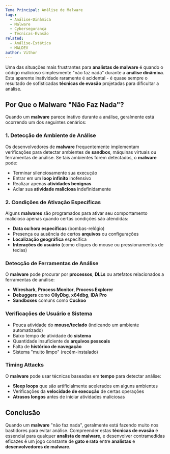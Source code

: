 ```yaml
---
Tema Principal: Análise de Malware
tags:
  - Análise-Dinâmica
  - Malware
  - Cybersegurança
  - Técnicas-Evasão
related:
  - Análise-Estática
  - MALDEV
author: Vithor
---
```


Uma das situações mais frustrantes para **analistas de malware** é quando o código malicioso simplesmente "não faz nada" durante a **análise dinâmica**. Esta aparente inatividade raramente é acidental - é quase sempre o resultado de sofisticadas **técnicas de evasão** projetadas para dificultar a análise.
## Por Que o Malware "Não Faz Nada"?
Quando um **malware** parece inativo durante a análise, geralmente está ocorrendo um dos seguintes cenários:
### 1. Detecção de Ambiente de Análise
Os desenvolvedores de **malware** frequentemente implementam verificações para detectar ambientes de **sandbox**, máquinas virtuais ou ferramentas de análise. Se tais ambientes forem detectados, o **malware** pode:

- Terminar silenciosamente sua execução
- Entrar em um **loop infinito** inofensivo
- Realizar apenas **atividades benignas**
- Adiar sua **atividade maliciosa** indefinidamente
### 2. Condições de Ativação Específicas
Alguns **malwares** são programados para ativar seu comportamento malicioso apenas quando certas condições são atendidas:

- **Data ou hora específicas** (bombas-relógio)
- Presença ou ausência de certos **arquivos** ou configurações
- **Localização geográfica** específica
- **Interações do usuário** (como cliques do mouse ou pressionamentos de teclas)
### Detecção de Ferramentas de Análise
O **malware** pode procurar por **processos**, **DLLs** ou artefatos relacionados a ferramentas de análise:

- **Wireshark**, **Process Monitor**, **Process Explorer**
- **Debuggers** como **OllyDbg**, **x64dbg**, **IDA Pro**
- **Sandboxes** comuns como **Cuckoo**
### Verificações de Usuário e Sistema
- Pouca atividade do **mouse/teclado** (indicando um ambiente automatizado)
- Baixo tempo de atividade do **sistema**
- Quantidade insuficiente de **arquivos pessoais**
- Falta de **histórico de navegação**
- Sistema "muito limpo" (recém-instalado)
### Timing Attacks
O **malware** pode usar técnicas baseadas em **tempo** para detectar análise:

- **Sleep loops** que são artificialmente acelerados em alguns ambientes
- Verificações da **velocidade de execução** de certas operações
- **Atrasos longos** antes de iniciar atividades maliciosas
## Conclusão
Quando um **malware** "não faz nada", geralmente está fazendo muito nos bastidores para evitar análise. Compreender estas **técnicas de evasão** é essencial para qualquer **analista de malware**, e desenvolver contramedidas eficazes é um jogo constante de **gato e rato** entre **analistas** e **desenvolvedores de malware**.